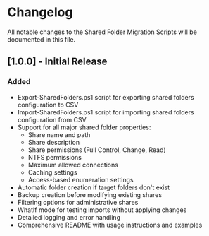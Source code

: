 # Changelog

All notable changes to the Shared Folder Migration Scripts will be documented in this file.

## [1.0.0] - Initial Release

### Added
- Export-SharedFolders.ps1 script for exporting shared folders configuration to CSV
- Import-SharedFolders.ps1 script for importing shared folders configuration from CSV
- Support for all major shared folder properties:
  - Share name and path
  - Share description
  - Share permissions (Full Control, Change, Read)
  - NTFS permissions
  - Maximum allowed connections
  - Caching settings
  - Access-based enumeration settings
- Automatic folder creation if target folders don't exist
- Backup creation before modifying existing shares
- Filtering options for administrative shares
- WhatIf mode for testing imports without applying changes
- Detailed logging and error handling
- Comprehensive README with usage instructions and examples
